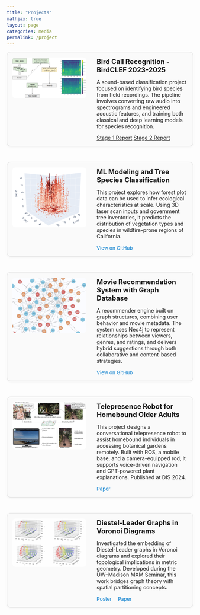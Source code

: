 ```yaml
---
title: "Projects"
mathjax: true
layout: page
categories: media
permalink: /project
---
```


<style>
.project-row {
  display: flex;
  flex-direction: row;
  align-items: flex-start;
  gap: 2em;
  margin-bottom: 3em;
  padding: 1em;
  border: 1px solid #ddd;
  border-radius: 10px;
  box-shadow: 0 2px 6px rgba(0,0,0,0.05);
  background-color: #fafafa;
}

.project-row:hover {
  box-shadow: 0 4px 12px rgba(0,0,0,0.08);
}

/* Dark Mode Support for Projects */
@media (prefers-color-scheme: dark) {
  .project-row {
    background-color: #1a1a1a !important;
    border-color: rgba(74, 144, 226, 0.4) !important;
    box-shadow: 0 2px 6px rgba(0,0,0,0.3) !important;
    color: #ffffff !important;
  }

  .project-row:hover {
    background-color: #2d2d2d !important;
    box-shadow: 0 4px 12px rgba(0,0,0,0.5) !important;
  }

  .project-title {
    color: #ffffff !important;
  }

  .project-content {
    color: #ffffff !important;
  }

  .project-content p {
    color: #e0e0e0 !important;
  }
}

/* Force Dark Mode for Projects */
[data-theme="dark"] .project-row,
.dark-mode .project-row,
html[data-bs-theme="dark"] .project-row {
  background-color: #1a1a1a !important;
  border-color: rgba(74, 144, 226, 0.4) !important;
  box-shadow: 0 2px 6px rgba(0,0,0,0.3) !important;
  color: #ffffff !important;
}

[data-theme="dark"] .project-row:hover,
.dark-mode .project-row:hover,
html[data-bs-theme="dark"] .project-row:hover {
  background-color: #2d2d2d !important;
  box-shadow: 0 4px 12px rgba(0,0,0,0.5) !important;
}

[data-theme="dark"] .project-title,
.dark-mode .project-title,
html[data-bs-theme="dark"] .project-title {
  color: #ffffff !important;
}

[data-theme="dark"] .project-content,
.dark-mode .project-content,
html[data-bs-theme="dark"] .project-content {
  color: #ffffff !important;
}

[data-theme="dark"] .project-content p,
.dark-mode .project-content p,
html[data-bs-theme="dark"] .project-content p {
  color: #e0e0e0 !important;
}

.project-image {
  flex: 0 0 200px;
  max-width: 200px;
  border-radius: 8px;
  object-fit: cover;
}

.project-content {
  flex: 1;
}

.project-title {
  font-size: 1.3em;
  font-weight: bold;
  margin-bottom: 0.4em;
}

.project-links {
  margin-top: 0.8em;
}

.project-links a {
  font-size: 0.95em;
  margin-right: 1em;
  text-decoration: none;
  color: #007acc;
}

.project-links a:hover {
  text-decoration: underline;
}

/* Dark Mode Support for Project Links */
@media (prefers-color-scheme: dark) {
  .project-links a {
    color: #4A90E2 !important;
  }

  .project-links a:hover {
    color: #6BB6FF !important;
  }
}

/* Force Dark Mode for Project Links */
[data-theme="dark"] .project-links a,
.dark-mode .project-links a,
html[data-bs-theme="dark"] .project-links a {
  color: #4A90E2 !important;
}

[data-theme="dark"] .project-links a:hover,
.dark-mode .project-links a:hover,
html[data-bs-theme="dark"] .project-links a:hover {
  color: #6BB6FF !important;
}

/* Mobile Responsive Design for Projects */
@media (max-width: 768px) {
  .project-row {
    flex-direction: column;
    gap: 1em;
    padding: 0.8em;
    margin-bottom: 2em;
  }

  .project-image {
    flex: none;
    max-width: 100%;
    width: 100%;
    height: auto;
    max-height: 200px;
  }

  .project-title {
    font-size: 1.2em;
  }

  .project-content p {
    font-size: 0.9em;
    line-height: 1.5;
  }

  .project-links {
    margin-top: 0.6em;
  }

  .project-links a {
    display: inline-block;
    margin-bottom: 0.5em;
    padding: 0.5em 1em;
    background: rgba(0, 122, 204, 0.1);
    border-radius: 5px;
    border: 1px solid rgba(0, 122, 204, 0.3);
  }
}

@media (max-width: 480px) {
  .project-row {
    padding: 0.6em;
    margin-bottom: 1.5em;
  }

  .project-title {
    font-size: 1.1em;
  }

  .project-content p {
    font-size: 0.85em;
  }

  .project-links a {
    font-size: 0.9em;
    padding: 0.4em 0.8em;
  }
}
</style>

<div class="project-row">
  <img src="/assets/bird-preview.png" alt="Bird project" class="project-image">
  <div class="project-content">
    <div class="project-title">Bird Call Recognition - BirdCLEF 2023-2025</div>
    <p>A sound-based classification project focused on identifying bird species from field recordings. The pipeline involves converting raw audio into spectrograms and engineered acoustic features, and training both classical and deep learning models for species recognition.</p>
    <div class="project-paper">
      <a href="/assets/BirdCLEF.pdf" target="_blank">Stage 1 Report</a>
      <a href="/assets/BirdCLEF.pdf" target="_blank">Stage 2 Report</a>
    </div>
  </div>
</div>

<div class="project-row">
  <img src="/assets/fire-preview.jpg.png" alt="Tree Species Classification" class="project-image">
  <div class="project-content">
    <div class="project-title">ML Modeling and Tree Species Classification</div>
    <p>This project explores how forest plot data can be used to infer ecological characteristics at scale. Using 3D laser scan inputs and government tree inventories, it predicts the distribution of vegetation types and species in wildfire-prone regions of California.</p>
    <div class="project-links">
      <a href="https://github.com/Shwyu/Fire-Ready-Forests-Data-Challenge" target="_blank">View on GitHub</a>
    </div>
  </div>
</div>

<div class="project-row">
  <img src="/assets/movie-preview.jpg.png" alt="Movie Recommendation" class="project-image">
  <div class="project-content">
    <div class="project-title">Movie Recommendation System with Graph Database</div>
    <p>A recommender engine built on graph structures, combining user behavior and movie metadata. The system uses Neo4j to represent relationships between viewers, genres, and ratings, and delivers hybrid suggestions through both collaborative and content-based strategies.</p>
    <div class="project-links">
      <a href="https://github.com/Valier-Juri/DSC202-movie-recommendation-database" target="_blank">View on GitHub</a>
    </div>
  </div>
</div>

<div class="project-row">
  <img src="/assets/telerobot2elderly.jpg" alt="Telepresence robot project" class="project-image">
  <div class="project-content">
    <div class="project-title">Telepresence Robot for Homebound Older Adults</div>
    <p>This project designs a conversational telepresence robot to assist homebound individuals in accessing botanical gardens remotely. Built with ROS, a mobile base, and a camera-equipped rod, it supports voice-driven navigation and GPT-powered plant explanations. Published at DIS 2024.</p>
    <div class="project-links">
      <a href="https://dl.acm.org/doi/pdf/10.1145/3643834.3660710" target="_blank">Paper</a>
    </div>
  </div>
</div>

<div class="project-row">
  <img src="/assets/6.jpg.png" alt="Voronoi diagram with Diestel-Leader graph" class="project-image">
  <div class="project-content">
    <div class="project-title">Diestel-Leader Graphs in Voronoi Diagrams</div>
    <p>Investigated the embedding of Diestel-Leader graphs in Voronoi diagrams and explored their topological implications in metric geometry. Developed during the UW–Madison MXM Seminar, this work bridges graph theory with spatial partitioning concepts.</p>
    <div class="project-links">
      <a href="/assets/MXM_Diestel_Leader_Voronoi.pdf" target="_blank">Poster</a>
      <a href="/assets/MXM_Paper_Diestel_Leader.pdf" target="_blank">Paper</a>
    </div>
  </div>
</div>
